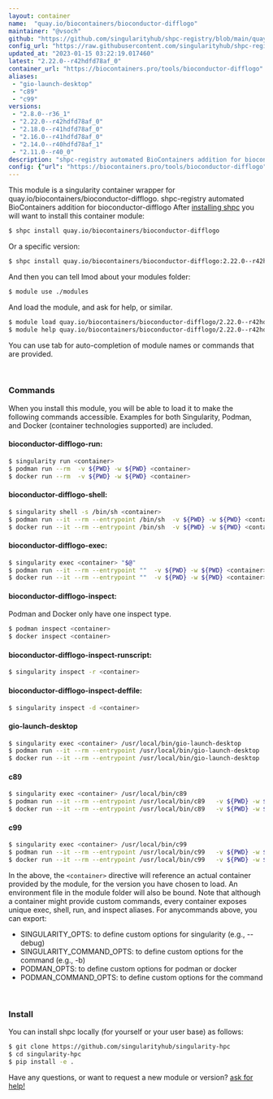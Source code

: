 ```yaml
---
layout: container
name:  "quay.io/biocontainers/bioconductor-difflogo"
maintainer: "@vsoch"
github: "https://github.com/singularityhub/shpc-registry/blob/main/quay.io/biocontainers/bioconductor-difflogo/container.yaml"
config_url: "https://raw.githubusercontent.com/singularityhub/shpc-registry/main/quay.io/biocontainers/bioconductor-difflogo/container.yaml"
updated_at: "2023-01-15 03:22:19.017460"
latest: "2.22.0--r42hdfd78af_0"
container_url: "https://biocontainers.pro/tools/bioconductor-difflogo"
aliases:
 - "gio-launch-desktop"
 - "c89"
 - "c99"
versions:
 - "2.8.0--r36_1"
 - "2.22.0--r42hdfd78af_0"
 - "2.18.0--r41hdfd78af_0"
 - "2.16.0--r41hdfd78af_0"
 - "2.14.0--r40hdfd78af_1"
 - "2.11.0--r40_0"
description: "shpc-registry automated BioContainers addition for bioconductor-difflogo"
config: {"url": "https://biocontainers.pro/tools/bioconductor-difflogo", "maintainer": "@vsoch", "description": "shpc-registry automated BioContainers addition for bioconductor-difflogo", "latest": {"2.22.0--r42hdfd78af_0": "sha256:e7c8fdd165289f70c5443ea54c7b2f9abe37a5ba36cd9ca2a49b2f321a3e12b0"}, "tags": {"2.8.0--r36_1": "sha256:2fa21a4507faff14c778cc317ef76d29490339ebbfc0966bc744122a390c5249", "2.22.0--r42hdfd78af_0": "sha256:e7c8fdd165289f70c5443ea54c7b2f9abe37a5ba36cd9ca2a49b2f321a3e12b0", "2.18.0--r41hdfd78af_0": "sha256:a56d9732f4d6961a4071825f080f8a6456415cdec88be6f2d0d48a898c921843", "2.16.0--r41hdfd78af_0": "sha256:2a45f03963b62e1e6428d7b5db5c31018848e93bc241de785b75de1d47aa67f3", "2.14.0--r40hdfd78af_1": "sha256:8d8869ea6e22726579b90eae9cc4eee19b08f72f33dcb9d172a1ba3c4b1dab82", "2.11.0--r40_0": "sha256:9b6dfd9734f84230e2c977cd2d0537edf11297c95ae64300379d049a78cb1a33"}, "docker": "quay.io/biocontainers/bioconductor-difflogo", "aliases": {"gio-launch-desktop": "/usr/local/bin/gio-launch-desktop", "c89": "/usr/local/bin/c89", "c99": "/usr/local/bin/c99"}}
---
```


This module is a singularity container wrapper for quay.io/biocontainers/bioconductor-difflogo.
shpc-registry automated BioContainers addition for bioconductor-difflogo
After [installing shpc](#install) you will want to install this container module:


```bash
$ shpc install quay.io/biocontainers/bioconductor-difflogo
```

Or a specific version:

```bash
$ shpc install quay.io/biocontainers/bioconductor-difflogo:2.22.0--r42hdfd78af_0
```

And then you can tell lmod about your modules folder:

```bash
$ module use ./modules
```

And load the module, and ask for help, or similar.

```bash
$ module load quay.io/biocontainers/bioconductor-difflogo/2.22.0--r42hdfd78af_0
$ module help quay.io/biocontainers/bioconductor-difflogo/2.22.0--r42hdfd78af_0
```

You can use tab for auto-completion of module names or commands that are provided.

<br>

### Commands

When you install this module, you will be able to load it to make the following commands accessible.
Examples for both Singularity, Podman, and Docker (container technologies supported) are included.

#### bioconductor-difflogo-run:

```bash
$ singularity run <container>
$ podman run --rm  -v ${PWD} -w ${PWD} <container>
$ docker run --rm  -v ${PWD} -w ${PWD} <container>
```

#### bioconductor-difflogo-shell:

```bash
$ singularity shell -s /bin/sh <container>
$ podman run --it --rm --entrypoint /bin/sh  -v ${PWD} -w ${PWD} <container>
$ docker run --it --rm --entrypoint /bin/sh  -v ${PWD} -w ${PWD} <container>
```

#### bioconductor-difflogo-exec:

```bash
$ singularity exec <container> "$@"
$ podman run --it --rm --entrypoint ""  -v ${PWD} -w ${PWD} <container> "$@"
$ docker run --it --rm --entrypoint ""  -v ${PWD} -w ${PWD} <container> "$@"
```

#### bioconductor-difflogo-inspect:

Podman and Docker only have one inspect type.

```bash
$ podman inspect <container>
$ docker inspect <container>
```

#### bioconductor-difflogo-inspect-runscript:

```bash
$ singularity inspect -r <container>
```

#### bioconductor-difflogo-inspect-deffile:

```bash
$ singularity inspect -d <container>
```


#### gio-launch-desktop

```bash
$ singularity exec <container> /usr/local/bin/gio-launch-desktop
$ podman run --it --rm --entrypoint /usr/local/bin/gio-launch-desktop   -v ${PWD} -w ${PWD} <container> -c " $@"
$ docker run --it --rm --entrypoint /usr/local/bin/gio-launch-desktop   -v ${PWD} -w ${PWD} <container> -c " $@"
```


#### c89

```bash
$ singularity exec <container> /usr/local/bin/c89
$ podman run --it --rm --entrypoint /usr/local/bin/c89   -v ${PWD} -w ${PWD} <container> -c " $@"
$ docker run --it --rm --entrypoint /usr/local/bin/c89   -v ${PWD} -w ${PWD} <container> -c " $@"
```


#### c99

```bash
$ singularity exec <container> /usr/local/bin/c99
$ podman run --it --rm --entrypoint /usr/local/bin/c99   -v ${PWD} -w ${PWD} <container> -c " $@"
$ docker run --it --rm --entrypoint /usr/local/bin/c99   -v ${PWD} -w ${PWD} <container> -c " $@"
```



In the above, the `<container>` directive will reference an actual container provided
by the module, for the version you have chosen to load. An environment file in the
module folder will also be bound. Note that although a container
might provide custom commands, every container exposes unique exec, shell, run, and
inspect aliases. For anycommands above, you can export:

 - SINGULARITY_OPTS: to define custom options for singularity (e.g., --debug)
 - SINGULARITY_COMMAND_OPTS: to define custom options for the command (e.g., -b)
 - PODMAN_OPTS: to define custom options for podman or docker
 - PODMAN_COMMAND_OPTS: to define custom options for the command

<br>

### Install

You can install shpc locally (for yourself or your user base) as follows:

```bash
$ git clone https://github.com/singularityhub/singularity-hpc
$ cd singularity-hpc
$ pip install -e .
```

Have any questions, or want to request a new module or version? [ask for help!](https://github.com/singularityhub/singularity-hpc/issues)